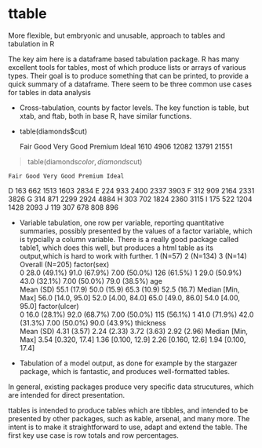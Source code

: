 # ttable
More flexible, but embryonic and unusable, approach to tables and tabulation in R

The key aim here is a dataframe based tabulation package.
R has many excellent tools for tables, most of which produce lists or arrays of various types. Their goal is to produce something that can be printed, to provide a quick summary of a dataframe.
There seem to be three common use cases for tables in data analysis 
* Cross-tabulation, counts by factor levels. The key function is table, but xtab, and ftab, both in base R, have similar functions.
* table(diamonds$cut)

     Fair      Good Very Good   Premium     Ideal 
     1610      4906     12082     13791     21551 
>  table(diamonds$color,diamonds$cut)
   
    Fair Good Very Good Premium Ideal
  D  163  662      1513    1603  2834
  E  224  933      2400    2337  3903
  F  312  909      2164    2331  3826
  G  314  871      2299    2924  4884
  H  303  702      1824    2360  3115
  I  175  522      1204    1428  2093
  J  119  307       678     808   896
> 
* Variable tabulation, one row per variable, reporting quantitative summaries, possibly presented by the values of a factor variable, which is typcially a column variable. There is a really good package called table1, which does this well, but produces a html table as its output,which is hard to work with further.
	1 (N=57)	2 (N=134)	3 (N=14)	Overall (N=205)
factor(sex)				
0	28.0 (49.1%)	91.0 (67.9%)	7.00 (50.0%)	126 (61.5%)
1	29.0 (50.9%)	43.0 (32.1%)	7.00 (50.0%)	79.0 (38.5%)
age				
Mean (SD)	55.1 (17.9)	50.0 (15.9)	65.3 (10.9)	52.5 (16.7)
Median [Min, Max]	56.0 [14.0, 95.0]	52.0 [4.00, 84.0]	65.0 [49.0, 86.0]	54.0 [4.00, 95.0]
factor(ulcer)				
0	16.0 (28.1%)	92.0 (68.7%)	7.00 (50.0%)	115 (56.1%)
1	41.0 (71.9%)	42.0 (31.3%)	7.00 (50.0%)	90.0 (43.9%)
thickness				
Mean (SD)	4.31 (3.57)	2.24 (2.33)	3.72 (3.63)	2.92 (2.96)
Median [Min, Max]	3.54 [0.320, 17.4]	1.36 [0.100, 12.9]	2.26 [0.160, 12.6]	1.94 [0.100, 17.4]

* Tabulation of a model output, as done for example by the stargazer package, which is fantastic, and produces well-formatted tables.

In general, existing packages produce very specific data strucutures, which are intended for direct presentation.

ttables is intended to produce tables which are tibbles, and intended to be presented by other packages, such as kable, arsenal, and many more. The intent is to make it straightforward to use, adapt and extend the table.
The first key use case is row totals and row percentages.

